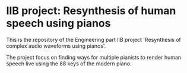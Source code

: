 # IIB project: Resynthesis of human speech using pianos

This is the repository of the Engineering part IIB project 'Resynthesis of complex audio waveforms using pianos'. </br>

The project focus on finding ways for multiple pianists to render human speech live using the 88 keys of the modern piano. 
